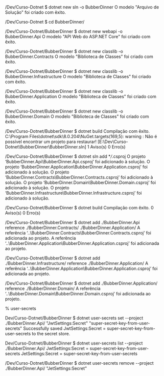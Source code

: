 /Dev/Curso-Dotnet
$ dotnet new sln -o BubberDinner
O modelo "Arquivo de Solução" foi criado com êxito.

/Dev/Curso-Dotnet
$ cd BubberDinner/

/Dev/Curso-Dotnet/BubberDinner
$ dotnet new webapi -o BubberDinner.Api
O modelo "API Web do ASP.NET Core" foi criado com êxito.

/Dev/Curso-Dotnet/BubberDinner
$ dotnet new classlib -o BubberDinner.Contracts
O modelo "Biblioteca de Classes" foi criado com êxito.

/Dev/Curso-Dotnet/BubberDinner
$ dotnet new classlib -o BubberDinner.Infrastructure
O modelo "Biblioteca de Classes" foi criado com êxito.

/Dev/Curso-Dotnet/BubberDinner
$ dotnet new classlib -o BubberDinner.Application
O modelo "Biblioteca de Classes" foi criado com êxito.

/Dev/Curso-Dotnet/BubberDinner
$ dotnet new classlib -o BubberDinner.Domain
O modelo "Biblioteca de Classes" foi criado com êxito.

/Dev/Curso-Dotnet/BubberDinner
$ dotnet build
Compilação com êxito.
C:\Program Files\dotnet\sdk\8.0.204\NuGet.targets(169,5): warning : Não é possível encontrar um projeto para restaurar! [E:\Dev\Curso-Dotnet\BubberDinner\BubberDinner.sln]
1 Aviso(s)
0 Erro(s)

/Dev/Curso-Dotnet/BubberDinner
$ dotnet sln add \*_/_.csproj
O projeto ‘BubberDinner.Api\BubberDinner.Api.csproj’ foi adicionado à solução.
O projeto ‘BubberDinner.Application\BubberDinner.Application.csproj’ foi adicionado à solução.
O projeto ‘BubberDinner.Contracts\BubberDinner.Contracts.csproj’ foi adicionado à solução.
O projeto ‘BubberDinner.Domain\BubberDinner.Domain.csproj’ foi adicionado à solução.
O projeto ‘BubberDinner.Infrastructure\BubberDinner.Infrastructure.csproj’ foi adicionado à solução.

/Dev/Curso-Dotnet/BubberDinner
$ dotnet build
Compilação com êxito.
0 Aviso(s)
0 Erro(s)

/Dev/Curso-Dotnet/BubberDinner
$ dotnet add ./BubberDinner.Api reference ./BubberDinner.Contracts/ ./BubberDinner.Application/
A referência ‘..\BubberDinner.Contracts\BubberDinner.Contracts.csproj’ foi adicionada ao projeto.
A referência ‘..\BubberDinner.Application\BubberDinner.Application.csproj’ foi adicionada ao projeto.

/Dev/Curso-Dotnet/BubberDinner
$ dotnet add ./BubberDinner.Infrastructure/ reference ./BubberDinner.Application/
A referência ‘..\BubberDinner.Application\BubberDinner.Application.csproj’ foi adicionada ao projeto.

/Dev/Curso-Dotnet/BubberDinner
$ dotnet add ./BubberDinner.Application/ reference ./BubberDinner.Domain/ A referência ‘..\BubberDinner.Domain\BubberDinner.Domain.csproj’ foi adicionada ao projeto.

% user-secrets

Dev/Curso-Dotnet/BubberDinner
$ dotnet user-secrets set --project ./BubberDinner.Api/ "JwtSettings:Secret" "super-secret-key-from-user-secrets"
Successfully saved JwtSettings:Secret = super-secret-key-from-user-secrets to the secret store.

Dev/Curso-Dotnet/BubberDinner
$ dotnet user-secrets list --project ./BubberDinner.Api/
JwtSettings:Secret = super-secret-key-from-user-secrets
JetSettings:Secret = super-secret-key-from-user-secrets

/Dev/Curso-Dotnet/BubberDinner
$ dotnet user-secrets remove --project ./BubberDinner.Api/ "JetSettings:Secret"
